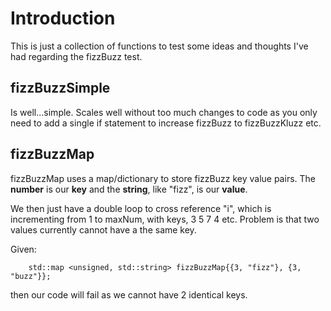 # Introduction

This is just a collection of functions to test some ideas and thoughts I've had regarding the fizzBuzz test.

## fizzBuzzSimple
Is well...simple. Scales well without too much changes to code as you only need to add a single if statement to increase fizzBuzz to fizzBuzzKluzz etc.

## fizzBuzzMap
fizzBuzzMap uses a map/dictionary to store fizzBuzz key value pairs. The **number** is our **key** and the **string**, like "fizz", is our **value**.

We then just have a double loop to cross reference "i", which is incrementing from 1 to maxNum, with keys, 3 5 7 4 etc.
Problem is that two values currently cannot have a the same key.

Given:
```
    std::map <unsigned, std::string> fizzBuzzMap{{3, "fizz"}, {3, "buzz"}};
```
then our code will fail as we cannot have 2 identical keys.
